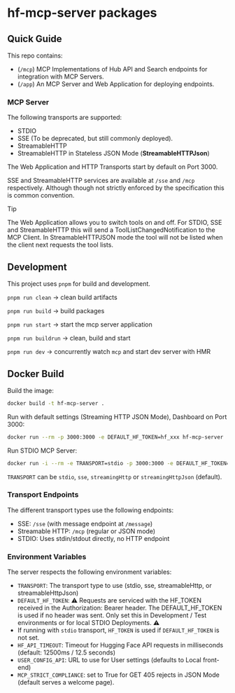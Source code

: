# hf-mcp-server packages

## Quick Guide

This repo contains:

 - (`/mcp`) MCP Implementations of Hub API and Search endpoints for integration with MCP Servers. 
 - (`/app`) An MCP Server and Web Application for deploying endpoints.

### MCP Server

The following transports are supported:

- STDIO 
- SSE (To be deprecated, but still commonly deployed).
- StreamableHTTP
- StreamableHTTP in Stateless JSON Mode (**StreamableHTTPJson**)

The Web Application and HTTP Transports start by default on Port 3000. 

SSE and StreamableHTTP services are available at `/sse` and `/mcp` respectively. Although though not strictly enforced by the specification this is common convention.

> [!TIP]
> The Web Application allows you to switch tools on and off. For STDIO, SSE and StreamableHTTP this will send a ToolListChangedNotification to the MCP Client. In StreamableHTTPJSON mode the tool will not be listed when the client next requests the tool lists.


## Development

This project uses `pnpm` for build and development. 

`pnpm run clean` -> clean build artifacts

`pnpm run build` -> build packages

`pnpm run start` -> start the mcp server application

`pnpm run buildrun` -> clean, build and start

`pnpm run dev` -> concurrently watch `mcp` and start dev server with HMR


## Docker Build

Build the image:
```bash
docker build -t hf-mcp-server .
```

Run with default settings (Streaming HTTP JSON Mode), Dashboard on Port 3000:
```bash
docker run --rm -p 3000:3000 -e DEFAULT_HF_TOKEN=hf_xxx hf-mcp-server
```

Run STDIO MCP Server:
```bash
docker run -i --rm -e TRANSPORT=stdio -p 3000:3000 -e DEFAULT_HF_TOKEN=hf_xxx hf-mcp-server
```

`TRANSPORT` can be `stdio`, `sse`, `streamingHttp` or `streamingHttpJson` (default).

### Transport Endpoints

The different transport types use the following endpoints:
- SSE: `/sse` (with message endpoint at `/message`)
- Streamable HTTP: `/mcp` (regular or JSON mode)
- STDIO: Uses stdin/stdout directly, no HTTP endpoint

### Environment Variables

The server respects the following environment variables:
- `TRANSPORT`: The transport type to use (stdio, sse, streamableHttp, or streamableHttpJson)
- `DEFAULT_HF_TOKEN`: ⚠️ Requests are serviced with the HF_TOKEN received in the Authorization: Bearer header. The DEFAULT_HF_TOKEN is used if no header was sent. Only set this in Development / Test environments or for local STDIO Deployments. ⚠️
- If running with `stdio` transport, `HF_TOKEN` is used if `DEFAULT_HF_TOKEN` is not set.
- `HF_API_TIMEOUT`: Timeout for Hugging Face API requests in milliseconds (default: 12500ms / 12.5 seconds)
- `USER_CONFIG_API`: URL to use for User settings (defaults to Local front-end)
- `MCP_STRICT_COMPLIANCE`: set to True for GET 405 rejects in JSON Mode (default serves a welcome page).
